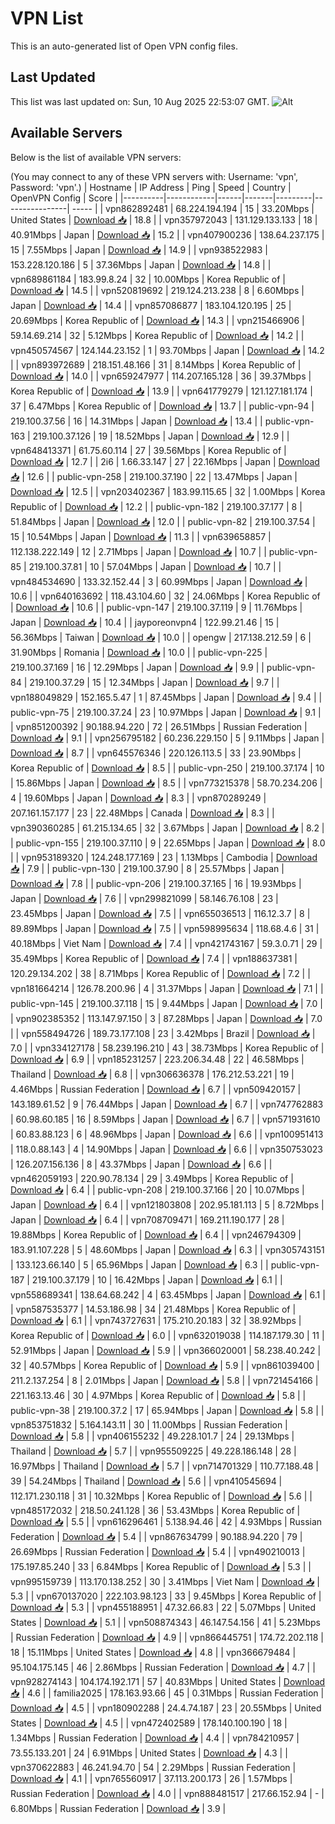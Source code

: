 # VPN List

This is an auto-generated list of Open VPN config files.

## Last Updated

This list was last updated on: Sun, 10 Aug 2025 22:53:07 GMT.
![Alt](https://repobeats.axiom.co/api/embed/186b98318ef1479477931607c1ad7d823f12451f.svg "Repobeats analytics image")

## Available Servers

Below is the list of available VPN servers:

(You may connect to any of these VPN servers with: Username: 'vpn', Password: 'vpn'.)
| Hostname | IP Address | Ping | Speed | Country | OpenVPN Config | Score |
|----------|------------|------|-------|---------|----------------| ----- |
| vpn862892481 | 68.224.194.194 | 15 | 33.20Mbps | United States | [Download 📥](./configs/server_0_US.ovpn) | 18.8 |
| vpn357972043 | 131.129.133.133 | 18 | 40.91Mbps | Japan | [Download 📥](./configs/server_1_JP.ovpn) | 15.2 |
| vpn407900236 | 138.64.237.175 | 15 | 7.55Mbps | Japan | [Download 📥](./configs/server_2_JP.ovpn) | 14.9 |
| vpn938522983 | 153.228.120.186 | 5 | 37.36Mbps | Japan | [Download 📥](./configs/server_3_JP.ovpn) | 14.8 |
| vpn689861184 | 183.99.8.24 | 32 | 10.00Mbps | Korea Republic of | [Download 📥](./configs/server_4_KR.ovpn) | 14.5 |
| vpn520819692 | 219.124.213.238 | 8 | 6.60Mbps | Japan | [Download 📥](./configs/server_5_JP.ovpn) | 14.4 |
| vpn857086877 | 183.104.120.195 | 25 | 20.69Mbps | Korea Republic of | [Download 📥](./configs/server_6_KR.ovpn) | 14.3 |
| vpn215466906 | 59.14.69.214 | 32 | 5.12Mbps | Korea Republic of | [Download 📥](./configs/server_7_KR.ovpn) | 14.2 |
| vpn450574567 | 124.144.23.152 | 1 | 93.70Mbps | Japan | [Download 📥](./configs/server_8_JP.ovpn) | 14.2 |
| vpn893972689 | 218.151.48.166 | 31 | 8.14Mbps | Korea Republic of | [Download 📥](./configs/server_9_KR.ovpn) | 14.0 |
| vpn659247977 | 114.207.165.128 | 36 | 39.37Mbps | Korea Republic of | [Download 📥](./configs/server_10_KR.ovpn) | 13.9 |
| vpn641779279 | 121.127.181.174 | 37 | 6.47Mbps | Korea Republic of | [Download 📥](./configs/server_11_KR.ovpn) | 13.7 |
| public-vpn-94 | 219.100.37.56 | 16 | 14.31Mbps | Japan | [Download 📥](./configs/server_12_JP.ovpn) | 13.4 |
| public-vpn-163 | 219.100.37.126 | 19 | 18.52Mbps | Japan | [Download 📥](./configs/server_13_JP.ovpn) | 12.9 |
| vpn648413371 | 61.75.60.114 | 27 | 39.56Mbps | Korea Republic of | [Download 📥](./configs/server_14_KR.ovpn) | 12.7 |
| 2i6 | 1.66.33.147 | 27 | 22.16Mbps | Japan | [Download 📥](./configs/server_15_JP.ovpn) | 12.6 |
| public-vpn-258 | 219.100.37.190 | 22 | 13.47Mbps | Japan | [Download 📥](./configs/server_16_JP.ovpn) | 12.5 |
| vpn203402367 | 183.99.115.65 | 32 | 1.00Mbps | Korea Republic of | [Download 📥](./configs/server_17_KR.ovpn) | 12.2 |
| public-vpn-182 | 219.100.37.177 | 8 | 51.84Mbps | Japan | [Download 📥](./configs/server_18_JP.ovpn) | 12.0 |
| public-vpn-82 | 219.100.37.54 | 15 | 10.54Mbps | Japan | [Download 📥](./configs/server_19_JP.ovpn) | 11.3 |
| vpn639658857 | 112.138.222.149 | 12 | 2.71Mbps | Japan | [Download 📥](./configs/server_20_JP.ovpn) | 10.7 |
| public-vpn-85 | 219.100.37.81 | 10 | 57.04Mbps | Japan | [Download 📥](./configs/server_21_JP.ovpn) | 10.7 |
| vpn484534690 | 133.32.152.44 | 3 | 60.99Mbps | Japan | [Download 📥](./configs/server_22_JP.ovpn) | 10.6 |
| vpn640163692 | 118.43.104.60 | 32 | 24.06Mbps | Korea Republic of | [Download 📥](./configs/server_23_KR.ovpn) | 10.6 |
| public-vpn-147 | 219.100.37.119 | 9 | 11.76Mbps | Japan | [Download 📥](./configs/server_24_JP.ovpn) | 10.4 |
| jayporeonvpn4 | 122.99.21.46 | 15 | 56.36Mbps | Taiwan | [Download 📥](./configs/server_25_TW.ovpn) | 10.0 |
| opengw | 217.138.212.59 | 6 | 31.90Mbps | Romania | [Download 📥](./configs/server_26_RO.ovpn) | 10.0 |
| public-vpn-225 | 219.100.37.169 | 16 | 12.29Mbps | Japan | [Download 📥](./configs/server_27_JP.ovpn) | 9.9 |
| public-vpn-84 | 219.100.37.29 | 15 | 12.34Mbps | Japan | [Download 📥](./configs/server_28_JP.ovpn) | 9.7 |
| vpn188049829 | 152.165.5.47 | 1 | 87.45Mbps | Japan | [Download 📥](./configs/server_29_JP.ovpn) | 9.4 |
| public-vpn-75 | 219.100.37.24 | 23 | 10.97Mbps | Japan | [Download 📥](./configs/server_30_JP.ovpn) | 9.1 |
| vpn851200392 | 90.188.94.220 | 72 | 26.51Mbps | Russian Federation | [Download 📥](./configs/server_31_RU.ovpn) | 9.1 |
| vpn256795182 | 60.236.229.150 | 5 | 9.11Mbps | Japan | [Download 📥](./configs/server_32_JP.ovpn) | 8.7 |
| vpn645576346 | 220.126.113.5 | 33 | 23.90Mbps | Korea Republic of | [Download 📥](./configs/server_33_KR.ovpn) | 8.5 |
| public-vpn-250 | 219.100.37.174 | 10 | 15.86Mbps | Japan | [Download 📥](./configs/server_34_JP.ovpn) | 8.5 |
| vpn773215378 | 58.70.234.206 | 4 | 19.60Mbps | Japan | [Download 📥](./configs/server_35_JP.ovpn) | 8.3 |
| vpn870289249 | 207.161.157.177 | 23 | 22.48Mbps | Canada | [Download 📥](./configs/server_36_CA.ovpn) | 8.3 |
| vpn390360285 | 61.215.134.65 | 32 | 3.67Mbps | Japan | [Download 📥](./configs/server_37_JP.ovpn) | 8.2 |
| public-vpn-155 | 219.100.37.110 | 9 | 22.65Mbps | Japan | [Download 📥](./configs/server_38_JP.ovpn) | 8.0 |
| vpn953189320 | 124.248.177.169 | 23 | 1.13Mbps | Cambodia | [Download 📥](./configs/server_39_KH.ovpn) | 7.9 |
| public-vpn-130 | 219.100.37.90 | 8 | 25.57Mbps | Japan | [Download 📥](./configs/server_40_JP.ovpn) | 7.8 |
| public-vpn-206 | 219.100.37.165 | 16 | 19.93Mbps | Japan | [Download 📥](./configs/server_41_JP.ovpn) | 7.6 |
| vpn299821099 | 58.146.76.108 | 23 | 23.45Mbps | Japan | [Download 📥](./configs/server_42_JP.ovpn) | 7.5 |
| vpn655036513 | 116.12.3.7 | 8 | 89.89Mbps | Japan | [Download 📥](./configs/server_43_JP.ovpn) | 7.5 |
| vpn598995634 | 118.68.4.6 | 31 | 40.18Mbps | Viet Nam | [Download 📥](./configs/server_44_VN.ovpn) | 7.4 |
| vpn421743167 | 59.3.0.71 | 29 | 35.49Mbps | Korea Republic of | [Download 📥](./configs/server_45_KR.ovpn) | 7.4 |
| vpn188637381 | 120.29.134.202 | 38 | 8.71Mbps | Korea Republic of | [Download 📥](./configs/server_46_KR.ovpn) | 7.2 |
| vpn181664214 | 126.78.200.96 | 4 | 31.37Mbps | Japan | [Download 📥](./configs/server_47_JP.ovpn) | 7.1 |
| public-vpn-145 | 219.100.37.118 | 15 | 9.44Mbps | Japan | [Download 📥](./configs/server_48_JP.ovpn) | 7.0 |
| vpn902385352 | 113.147.97.150 | 3 | 87.28Mbps | Japan | [Download 📥](./configs/server_49_JP.ovpn) | 7.0 |
| vpn558494726 | 189.73.177.108 | 23 | 3.42Mbps | Brazil | [Download 📥](./configs/server_50_BR.ovpn) | 7.0 |
| vpn334127178 | 58.239.196.210 | 43 | 38.73Mbps | Korea Republic of | [Download 📥](./configs/server_51_KR.ovpn) | 6.9 |
| vpn185231257 | 223.206.34.48 | 22 | 46.58Mbps | Thailand | [Download 📥](./configs/server_52_TH.ovpn) | 6.8 |
| vpn306636378 | 176.212.53.221 | 19 | 4.46Mbps | Russian Federation | [Download 📥](./configs/server_53_RU.ovpn) | 6.7 |
| vpn509420157 | 143.189.61.52 | 9 | 76.44Mbps | Japan | [Download 📥](./configs/server_54_JP.ovpn) | 6.7 |
| vpn747762883 | 60.98.60.185 | 16 | 8.59Mbps | Japan | [Download 📥](./configs/server_55_JP.ovpn) | 6.7 |
| vpn571931610 | 60.83.88.123 | 6 | 48.96Mbps | Japan | [Download 📥](./configs/server_56_JP.ovpn) | 6.6 |
| vpn100951413 | 118.0.88.143 | 4 | 14.90Mbps | Japan | [Download 📥](./configs/server_57_JP.ovpn) | 6.6 |
| vpn350753023 | 126.207.156.136 | 8 | 43.37Mbps | Japan | [Download 📥](./configs/server_58_JP.ovpn) | 6.6 |
| vpn462059193 | 220.90.78.134 | 29 | 3.49Mbps | Korea Republic of | [Download 📥](./configs/server_59_KR.ovpn) | 6.4 |
| public-vpn-208 | 219.100.37.166 | 20 | 10.07Mbps | Japan | [Download 📥](./configs/server_60_JP.ovpn) | 6.4 |
| vpn121803808 | 202.95.181.113 | 5 | 8.72Mbps | Japan | [Download 📥](./configs/server_61_JP.ovpn) | 6.4 |
| vpn708709471 | 169.211.190.177 | 28 | 19.88Mbps | Korea Republic of | [Download 📥](./configs/server_62_KR.ovpn) | 6.4 |
| vpn246794309 | 183.91.107.228 | 5 | 48.60Mbps | Japan | [Download 📥](./configs/server_63_JP.ovpn) | 6.3 |
| vpn305743151 | 133.123.66.140 | 5 | 65.96Mbps | Japan | [Download 📥](./configs/server_64_JP.ovpn) | 6.3 |
| public-vpn-187 | 219.100.37.179 | 10 | 16.42Mbps | Japan | [Download 📥](./configs/server_65_JP.ovpn) | 6.1 |
| vpn558689341 | 138.64.68.242 | 4 | 63.45Mbps | Japan | [Download 📥](./configs/server_66_JP.ovpn) | 6.1 |
| vpn587535377 | 14.53.186.98 | 34 | 21.48Mbps | Korea Republic of | [Download 📥](./configs/server_67_KR.ovpn) | 6.1 |
| vpn743727631 | 175.210.20.183 | 32 | 38.92Mbps | Korea Republic of | [Download 📥](./configs/server_68_KR.ovpn) | 6.0 |
| vpn632019038 | 114.187.179.30 | 11 | 52.91Mbps | Japan | [Download 📥](./configs/server_69_JP.ovpn) | 5.9 |
| vpn366020001 | 58.238.40.242 | 32 | 40.57Mbps | Korea Republic of | [Download 📥](./configs/server_70_KR.ovpn) | 5.9 |
| vpn861039400 | 211.2.137.254 | 8 | 2.01Mbps | Japan | [Download 📥](./configs/server_71_JP.ovpn) | 5.8 |
| vpn721454166 | 221.163.13.46 | 30 | 4.97Mbps | Korea Republic of | [Download 📥](./configs/server_72_KR.ovpn) | 5.8 |
| public-vpn-38 | 219.100.37.2 | 17 | 65.94Mbps | Japan | [Download 📥](./configs/server_73_JP.ovpn) | 5.8 |
| vpn853751832 | 5.164.143.11 | 30 | 11.00Mbps | Russian Federation | [Download 📥](./configs/server_74_RU.ovpn) | 5.8 |
| vpn406155232 | 49.228.101.7 | 24 | 29.13Mbps | Thailand | [Download 📥](./configs/server_75_TH.ovpn) | 5.7 |
| vpn955509225 | 49.228.186.148 | 28 | 16.97Mbps | Thailand | [Download 📥](./configs/server_76_TH.ovpn) | 5.7 |
| vpn714701329 | 110.77.188.48 | 39 | 54.24Mbps | Thailand | [Download 📥](./configs/server_77_TH.ovpn) | 5.6 |
| vpn410545694 | 112.171.230.118 | 31 | 10.32Mbps | Korea Republic of | [Download 📥](./configs/server_78_KR.ovpn) | 5.6 |
| vpn485172032 | 218.50.241.128 | 36 | 53.43Mbps | Korea Republic of | [Download 📥](./configs/server_79_KR.ovpn) | 5.5 |
| vpn616296461 | 5.138.94.46 | 42 | 4.93Mbps | Russian Federation | [Download 📥](./configs/server_80_RU.ovpn) | 5.4 |
| vpn867634799 | 90.188.94.220 | 79 | 26.69Mbps | Russian Federation | [Download 📥](./configs/server_81_RU.ovpn) | 5.4 |
| vpn490210013 | 175.197.85.240 | 33 | 6.84Mbps | Korea Republic of | [Download 📥](./configs/server_82_KR.ovpn) | 5.3 |
| vpn995159739 | 113.170.138.252 | 30 | 3.41Mbps | Viet Nam | [Download 📥](./configs/server_83_VN.ovpn) | 5.3 |
| vpn670137020 | 222.103.98.123 | 33 | 9.45Mbps | Korea Republic of | [Download 📥](./configs/server_84_KR.ovpn) | 5.3 |
| vpn455188951 | 47.32.66.83 | 22 | 5.07Mbps | United States | [Download 📥](./configs/server_85_US.ovpn) | 5.1 |
| vpn508874343 | 46.147.54.156 | 41 | 5.23Mbps | Russian Federation | [Download 📥](./configs/server_86_RU.ovpn) | 4.9 |
| vpn866445751 | 174.72.202.118 | 18 | 15.11Mbps | United States | [Download 📥](./configs/server_87_US.ovpn) | 4.8 |
| vpn366679484 | 95.104.175.145 | 46 | 2.86Mbps | Russian Federation | [Download 📥](./configs/server_88_RU.ovpn) | 4.7 |
| vpn928274143 | 104.174.192.171 | 57 | 40.83Mbps | United States | [Download 📥](./configs/server_89_US.ovpn) | 4.6 |
| familia2025 | 178.163.93.66 | 45 | 0.31Mbps | Russian Federation | [Download 📥](./configs/server_90_RU.ovpn) | 4.5 |
| vpn180902288 | 24.4.74.187 | 23 | 20.55Mbps | United States | [Download 📥](./configs/server_91_US.ovpn) | 4.5 |
| vpn472402589 | 178.140.100.190 | 18 | 1.34Mbps | Russian Federation | [Download 📥](./configs/server_92_RU.ovpn) | 4.4 |
| vpn784210957 | 73.55.133.201 | 24 | 6.91Mbps | United States | [Download 📥](./configs/server_93_US.ovpn) | 4.3 |
| vpn370622883 | 46.241.94.70 | 54 | 2.29Mbps | Russian Federation | [Download 📥](./configs/server_94_RU.ovpn) | 4.1 |
| vpn765560917 | 37.113.200.173 | 26 | 1.57Mbps | Russian Federation | [Download 📥](./configs/server_95_RU.ovpn) | 4.0 |
| vpn888481517 | 217.66.152.94 | - | 6.80Mbps | Russian Federation | [Download 📥](./configs/server_96_RU.ovpn) | 3.9 |
